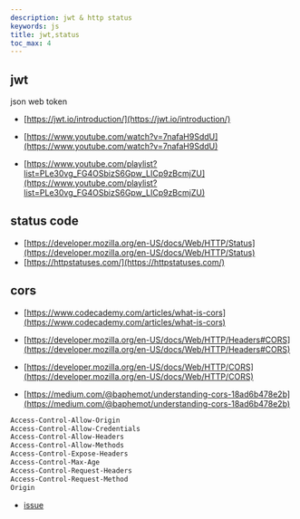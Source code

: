 ```yaml
---
description: jwt & http status
keywords: js
title: jwt,status
toc_max: 4
---
```


## jwt
json web token

* [https://jwt.io/introduction/](https://jwt.io/introduction/)

* [https://www.youtube.com/watch?v=7nafaH9SddU](https://www.youtube.com/watch?v=7nafaH9SddU)
* [https://www.youtube.com/playlist?list=PLe30vg_FG4OSbizS6Gpw_LICp9zBcmjZU](https://www.youtube.com/playlist?list=PLe30vg_FG4OSbizS6Gpw_LICp9zBcmjZU)

## status code

* [https://developer.mozilla.org/en-US/docs/Web/HTTP/Status](https://developer.mozilla.org/en-US/docs/Web/HTTP/Status)
* [https://httpstatuses.com/](https://httpstatuses.com/)


## cors

* [https://www.codecademy.com/articles/what-is-cors](https://www.codecademy.com/articles/what-is-cors)

* [https://developer.mozilla.org/en-US/docs/Web/HTTP/Headers#CORS](https://developer.mozilla.org/en-US/docs/Web/HTTP/Headers#CORS)

* [https://developer.mozilla.org/en-US/docs/Web/HTTP/CORS](https://developer.mozilla.org/en-US/docs/Web/HTTP/CORS)

* [https://medium.com/@baphemot/understanding-cors-18ad6b478e2b](https://medium.com/@baphemot/understanding-cors-18ad6b478e2b)

```bash
Access-Control-Allow-Origin
Access-Control-Allow-Credentials
Access-Control-Allow-Headers
Access-Control-Allow-Methods
Access-Control-Expose-Headers
Access-Control-Max-Age
Access-Control-Request-Headers
Access-Control-Request-Method
Origin
```

* [issue](https://stackoverflow.com/questions/13146892/cors-access-control-allow-headers-wildcard-being-ignored)
